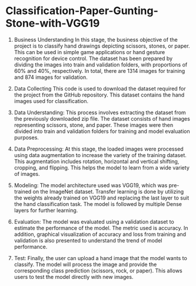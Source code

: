 # Classification-Paper-Gunting-Stone-with-VGG19
1. Business Understanding
In this stage, the business objective of the project is to classify hand drawings depicting scissors, stones, or paper. This can be used in simple game applications or hand gesture recognition for device control. The dataset has been prepared by dividing the images into train and validation folders, with proportions of 60% and 40%, respectively. In total, there are 1314 images for training and 874 images for validation.

2. Data Collecting
This code is used to download the dataset required for the project from the GitHub repository. This dataset contains the hand images used for classification.

3. Data Understanding:
This process involves extracting the dataset from the previously downloaded zip file. The dataset consists of hand images representing scissors, stone, and paper. These images were then divided into train and validation folders for training and model evaluation purposes.

4. Data Preprocessing:
At this stage, the loaded images were processed using data augmentation to increase the variety of the training dataset. This augmentation includes rotation, horizontal and vertical shifting, cropping, and flipping. This helps the model to learn from a wide variety of images.

5. Modeling:
The model architecture used was VGG19, which was pre-trained on the ImageNet dataset. Transfer learning is done by utilizing the weights already trained on VGG19 and replacing the last layer to suit the hand classification task. The model is followed by multiple Dense layers for further learning.

6. Evaluation:
The model was evaluated using a validation dataset to estimate the performance of the model. The metric used is accuracy. In addition, graphical visualization of accuracy and loss from training and validation is also presented to understand the trend of model performance.

7. Test:
Finally, the user can upload a hand image that the model wants to classify. The model will process the image and provide the corresponding class prediction (scissors, rock, or paper). This allows users to test the model directly with new images.
